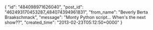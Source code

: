  {
   "id": "484098971626040",
   "post_id": "462493170453287_484074394961831",
   "from_name": "Beverly Berta Braakschmack",
   "message": "Monty Python script... When's the next show??",
   "created_time": "2013-02-23T05:12:50+0000"
 }
